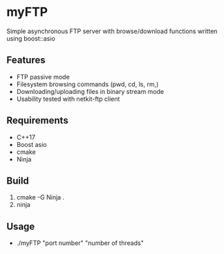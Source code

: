 # myFTP

Simple asynchronous FTP server with browse/download functions written using boost::asio
## Features
* FTP passive mode 
* Filesystem browsing commands (pwd, cd, ls, rm,)
* Downloading/uploading files in binary stream mode
* Usability tested with netkit-ftp client
## Requirements
- C++17
- Boost asio
- cmake
- Ninja
## Build
1. cmake -G Ninja .
2. ninja
## Usage
* ./myFTP "port number" "number of threads"

